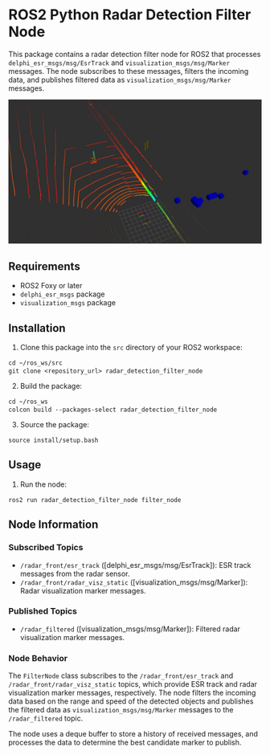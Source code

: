 # ROS2 Python Radar Detection Filter Node

This package contains a radar detection filter node for ROS2 that processes `delphi_esr_msgs/msg/EsrTrack` and `visualization_msgs/msg/Marker` messages. The node subscribes to these messages, filters the incoming data, and publishes filtered data as `visualization_msgs/msg/Marker` messages. 

![Radar Detection Filter Image](pic.png "Example")

## Requirements

- ROS2 Foxy or later
- `delphi_esr_msgs` package
- `visualization_msgs` package

## Installation

1. Clone this package into the `src` directory of your ROS2 workspace:
```
cd ~/ros_ws/src
git clone <repository_url> radar_detection_filter_node
```

2. Build the package:
```
cd ~/ros_ws
colcon build --packages-select radar_detection_filter_node
```
3. Source the package:
```
source install/setup.bash
```

## Usage

1. Run the node:
```
ros2 run radar_detection_filter_node filter_node
```

## Node Information

### Subscribed Topics

- `/radar_front/esr_track` ([delphi_esr_msgs/msg/EsrTrack]): ESR track messages from the radar sensor.
- `/radar_front/radar_visz_static` ([visualization_msgs/msg/Marker]): Radar visualization marker messages.

### Published Topics

- `/radar_filtered` ([visualization_msgs/msg/Marker]): Filtered radar visualization marker messages.

### Node Behavior

The `FilterNode` class subscribes to the `/radar_front/esr_track` and `/radar_front/radar_visz_static` topics, which provide ESR track and radar visualization marker messages, respectively. The node filters the incoming data based on the range and speed of the detected objects and publishes the filtered data as `visualization_msgs/msg/Marker` messages to the `/radar_filtered` topic.

The node uses a deque buffer to store a history of received messages, and processes the data to determine the best candidate marker to publish.
